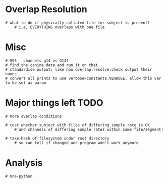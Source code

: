 
# Overlap Resolution
    # what to do if physically collated file for subject is present?
        # i.e, EVERYTHING overlaps with one file


# Misc
    # 895 - channels g14 vs G14?
    # find the canine data and run it on that
    # standardise output; like how overlap.resolve.check output their names
    # convert all prints to use verbose=constants.VERBOSE, allow this var to be set as param

# Major things left TODO
    # more overlap conditions

    # test whether subject with files of differing sample rate is OK
        # and channels of differing sample rates within same file/segment!

    # take hash of filesystem under root directory
        # so can tell if changed and program won't work anymore

# Analysis
    # mne-python
